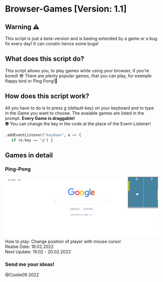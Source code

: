 # Browser-Games [Version: 1.1]

## Warning ⚠️
This script is just a beta-version and is beeing extended by a game or a bug fix every day! It can conatin hence some bugs! <br>

## What does this script do? 
This script allows you, to play games while using your browser, if you're bored! 😎 There are plenty popular games, that you can play, for exemple flappy bird or Ping Pong!👾 <br>

## How does this script work?
All you have to do is to press g (default-key) on your keyboard and to type in the Game you want to choose. The avaiable games are listed in the prompt. <b> Every Game is draggable! </b> <br>
👽 You can change the key in the code at the place of the Event-Listener!
 ```python 
.addEventListener("keydown", e => {
    if (e.key == "g") {
```

## Games in detail 

### Ping-Pong
![Picture of PingPong](https://github.com/Coolie09/BETA-BrowserGames/blob/main/Ping-Pong.png?raw=true)
How to play: Change position of player with mouse cursor <br>
Realse Date: 19.02.2022 <br>
Next Update: 19.02 - 20.02.2022 <br>

### Send me your ideas! 
@Coolie09 2022
